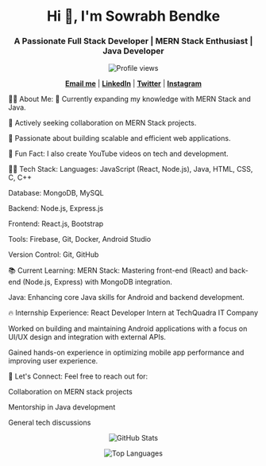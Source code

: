 <h1 align="center">Hi 👋, I'm Sowrabh Bendke</h1> <h3 align="center">A Passionate Full Stack Developer | MERN Stack Enthusiast | Java Developer</h3> <p align="center"> <img src="https://komarev.com/ghpvc/?username=sowrabh1&label=Profile%20views&color=0e75b6&style=flat" alt="Profile views"/> </p> <p align="center"> <a href="mailto:sowrabhbendke114@gmail.com"><strong>Email me</strong></a> | <a href="https://linkedin.com/in/sowrabh-bendke" target="_blank"><strong>LinkedIn</strong></a> | <a href="https://twitter.com/sowrabh_bendke_" target="_blank"><strong>Twitter</strong></a> | <a href="https://instagram.com/sowrabh_bendke_" target="_blank"><strong>Instagram</strong></a> </p>
👨‍💻 About Me:
🌱 Currently expanding my knowledge with MERN Stack and Java.

💼 Actively seeking collaboration on MERN Stack projects.

🚀 Passionate about building scalable and efficient web applications.

🎥 Fun Fact: I also create YouTube videos on tech and development.

🧑‍💻 Tech Stack:
Languages: JavaScript (React, Node.js), Java, HTML, CSS, C, C++

Database: MongoDB, MySQL

Backend: Node.js, Express.js

Frontend: React.js, Bootstrap

Tools: Firebase, Git, Docker, Android Studio

Version Control: Git, GitHub

📚 Current Learning:
MERN Stack: Mastering front-end (React) and back-end (Node.js, Express) with MongoDB integration.

Java: Enhancing core Java skills for Android and backend development.

🔥 Internship Experience:
React Developer Intern at TechQuadra IT Company

Worked on building and maintaining Android applications with a focus on UI/UX design and integration with external APIs.

Gained hands-on experience in optimizing mobile app performance and improving user experience.

🚀 Let's Connect:
Feel free to reach out for:

Collaboration on MERN stack projects

Mentorship in Java development

General tech discussions

<p align="center"> <img src="https://github-readme-stats.vercel.app/api?username=sowrabh1&show_icons=true&hide_title=true&count_private=true&hide=prs&theme=radical" alt="GitHub Stats"/> </p> <p align="center"> <img src="https://github-readme-stats.vercel.app/api/top-langs?username=sowrabh1&show_icons=true&locale=en&layout=compact&theme=radical" alt="Top Languages"/> </p>
